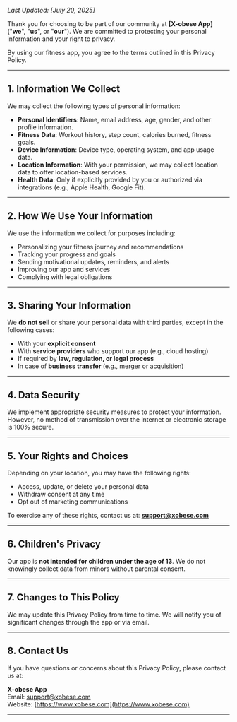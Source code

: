 _Last Updated: [July 20, 2025]_

Thank you for choosing to be part of our community at **[X-obese App]** ("**we**", "**us**", or "**our**"). We are committed to protecting your personal information and your right to privacy.

By using our fitness app, you agree to the terms outlined in this Privacy Policy.

---

## 1. Information We Collect

We may collect the following types of personal information:

- **Personal Identifiers**: Name, email address, age, gender, and other profile information.
- **Fitness Data**: Workout history, step count, calories burned, fitness goals.
- **Device Information**: Device type, operating system, and app usage data.
- **Location Information**: With your permission, we may collect location data to offer location-based services.
- **Health Data**: Only if explicitly provided by you or authorized via integrations (e.g., Apple Health, Google Fit).

---

## 2. How We Use Your Information

We use the information we collect for purposes including:

- Personalizing your fitness journey and recommendations
- Tracking your progress and goals
- Sending motivational updates, reminders, and alerts
- Improving our app and services
- Complying with legal obligations

---

## 3. Sharing Your Information

We **do not sell** or share your personal data with third parties, except in the following cases:

- With your **explicit consent**
- With **service providers** who support our app (e.g., cloud hosting)
- If required by **law, regulation, or legal process**
- In case of **business transfer** (e.g., merger or acquisition)

---

## 4. Data Security

We implement appropriate security measures to protect your information. However, no method of transmission over the internet or electronic storage is 100% secure.

---

## 5. Your Rights and Choices

Depending on your location, you may have the following rights:

- Access, update, or delete your personal data
- Withdraw consent at any time
- Opt out of marketing communications

To exercise any of these rights, contact us at: **[support@xobese.com](mailto:support@xobese.com)**

---

## 6. Children's Privacy

Our app is **not intended for children under the age of 13**. We do not knowingly collect data from minors without parental consent.

---

## 7. Changes to This Policy

We may update this Privacy Policy from time to time. We will notify you of significant changes through the app or via email.

---

## 8. Contact Us

If you have questions or concerns about this Privacy Policy, please contact us at:

**X-obese App**  
Email: [support@xobese.com](mailto:support@X-obeseapp.com)  
Website: [https://www.xobese.com](https://www.xobese.com)

---

